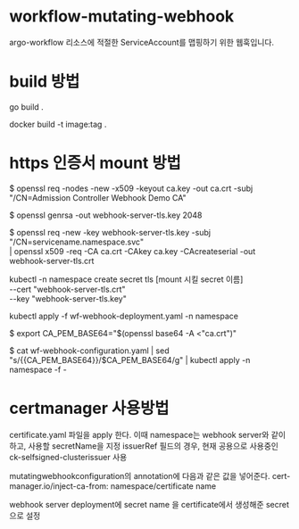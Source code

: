 # workflow-mutating-webhook
argo-workflow 리소스에 적절한 ServiceAccount를 맵핑하기 위한 웹훅입니다.

# build 방법
go build .

docker build -t image:tag . 

# https 인증서 mount 방법
$ openssl req -nodes -new -x509 -keyout ca.key -out ca.crt -subj "/CN=Admission Controller Webhook Demo CA"

$ openssl genrsa -out webhook-server-tls.key 2048

$ openssl req -new -key webhook-server-tls.key -subj "/CN=servicename.namespace.svc" \
    | openssl x509 -req -CA ca.crt -CAkey ca.key -CAcreateserial -out webhook-server-tls.crt

kubectl -n namespace create secret tls [mount 시킬 secret 이름] \
    --cert "webhook-server-tls.crt" \
    --key "webhook-server-tls.key"

kubectl apply -f wf-webhook-deployment.yaml -n namespace

$ export CA_PEM_BASE64="$(openssl base64 -A <"ca.crt")"

$ cat wf-webhook-configuration.yaml | sed "s/{{CA_PEM_BASE64}}/$CA_PEM_BASE64/g" | kubectl apply -n namespace -f -

# certmanager 사용방법
certificate.yaml 파일을 apply 한다.
이때 namespace는 webhook server와 같이 하고,
사용할 secretName을 지정
issuerRef 필드의 경우, 현재 공용으로 사용중인 ck-selfsigned-clusterissuer 사용

mutatingwebhookconfiguration의 annotation에 다음과 같은 값을 넣어준다.
cert-manager.io/inject-ca-from: namespace/certificate name

webhook server deployment에 secret name 을 certificate에서 생성해준 secret으로 설정
